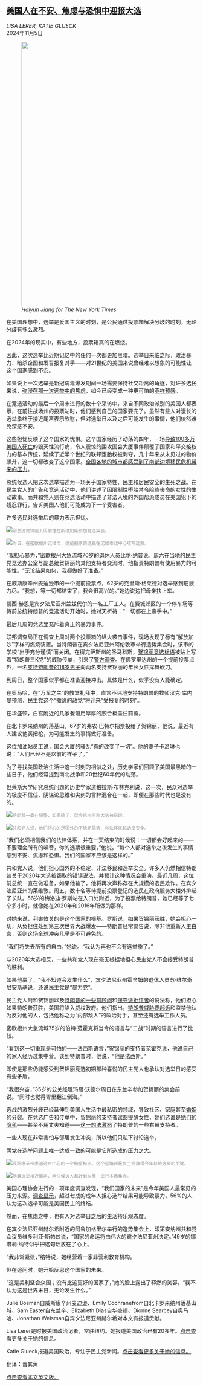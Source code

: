 <!--1730786821000-->
[美国人在不安、焦虑与恐惧中迎接大选](https://cn.nytimes.com/usa/20241105/election-anxiety/)
------

<address>LISA LERER, KATIE GLUECK</address><time pudate="2024-11-05 01:53:54" datetime="2024-11-05 01:53:54">2024年11月5日</time><figure><img src="https://images.weserv.nl/?url=static01.nyt.com/images/2024/11/04/multimedia/04pol-mood-2-01-vcbh/04pol-mood-2-01-vcbh-master1050.jpg" width="1050" height="700"><figcaption> <cite>Haiyun Jiang for The New York Times</cite></figcaption></figure><section><p>在美国理想中，选举是爱国主义的时刻，是公民通过投票箱解决分歧的时刻，无论分歧有多么激烈。</p><p>在2024年的现实中，有些地方，投票箱真的在燃烧。</p><p>因此，这次选举比近期记忆中的任何一次都更加黑暗。选举日来临之际，政治暴力、暗杀企图和发誓报复对手——对21世纪的美国来说曾经难以想象的可能性让这个国家感到不安。</p><p>如果说上一次选举是新冠病毒爆发期间一场需要保持社交距离的角逐，对许多选民来说，<a href="https://www.nytimes.com/2020/06/27/us/politics/coronavirus-trump-mood-poll.html" title="Link: https://www.nytimes.com/2020/06/27/us/politics/coronavirus-trump-mood-poll.html">弥漫在那一次选举中的焦虑</a>，如今已经变成一种更可怕的<a href="https://www.nytimes.com/2024/01/13/us/politics/iowa-caucuses-anxiety-fear.html">不祥预感</a>。</p><p>在竞选活动的最后一个周末进行的数十个采访中，来自不同政治派别的美国人都表示，在前往战场州的投票站时，他们感到自己的国家要完了。虽然有些人对漫长的选举季终于接近尾声表示欣慰，但对选举日以及之后可能发生的事情，他们依然难免深感不安。</p><p>这些担忧反映了这个国家的忧惧。这个国家经历了动荡的四年，一场<a href="https://www.nytimes.com/interactive/2022/05/13/us/covid-deaths-us-one-million.html">导致100多万美国人死亡</a>的毁灭性流行病，令人震惊的围攻国会大厦事件颠覆了国家和平交接权力的基本传统，延续了近半个世纪的联邦堕胎权被剥夺，几十年来从未见过的物价飙升，这一切都改变了这个国家。<a href="https://www.nytimes.com/2024/06/17/us/migrants-border-aid.html">全国各地的城市都感受到了南部边境移民危机带来的压力</a>。</p><p>总统候选人把这次选举描述为一场关乎国家特性、民主和居民安全的生死之战。在民主党人的广告和竞选活动中，他们讲述了因限制性堕胎禁令险些丧命的女性的生动故事。而共和党人则在竞选活动中描述了非法入境的外国帮派成员在美国犯下的残忍罪行，告诉美国人他们可能成为下一个受害者。</p><p>许多选民对选举后的暴力表示担忧。</p><p><img src="https://images.weserv.nl/?url=static01.nyt.com/images/2024/11/04/multimedia/04pol-mood-2-02-vcbh/04pol-mood-2-02-vcbh-master1050.jpg"><small style="color: #999;">副总统贺锦丽上周前往拉斯维加斯参加竞选集会。</small></p><p><img src="https://images.weserv.nl/?url=static01.nyt.com/images/2024/11/04/multimedia/04pol-mood-2-03-vcbh/04pol-mood-2-03-vcbh-master1050.jpg"><small style="color: #999;">周日，在密歇根州诺维市，提前投票的选民在诺维市政中心填写选票。</small></p><p>“我担心暴力，”密歇根州大急流城70岁的退休人员比尔·纳普说。周六在当地的民主党竞选办公室与副总统贺锦丽的其他支持者交流时，他指责特朗普有使用暴力的可能性。“无论结果如何，我都做好了准备。”</p><p>在威斯康辛州麦迪逊市的一个提前投票点，62岁的克里斯·格莱德对选举感到筋疲力尽。“我想，等一切都结束了，我会很高兴的。”她边说边把母亲扶上车。</p><p>凯西·赫恩是宾夕法尼亚州兰兹代尔的一名工厂工人。在费城郊区的一个停车场等待前总统特朗普的竞选活动开始时，她对天祈祷：“一切都在上帝手中。”</p><p>最后几周的竞选里充斥着真正的暴力事件。</p><p>联邦调查局正在调查上周对两个投票箱的纵火袭击事件，现场发现了标有“解放加沙”字样的燃烧装置。当特朗普在宾夕法尼亚州阿伦敦市举行造势集会时，该市的学校“出于充分谨慎”而关闭。在得克萨斯州的圣马科斯，<a rel="noopener noreferrer" target="_blank" href="https://www.statesman.com/story/news/politics/elections/local/2024/10/28/san-marcos-police-investigating-threatening-flyers-trump-klan-kamala-harris-signs/75892850007/">贺锦丽竞选标语</a>被贴上写着“特朗普三K党”的威胁传单，引来了<a rel="noopener noreferrer" target="_blank" href="https://www.kvue.com/article/news/crime/san-marcos-trump-klan-letter/269-c724f8dd-7f18-4d5f-b232-a52dec60fe86">警方调查</a>。在佛罗里达州的一个提前投票点外，一名<a href="https://www.nytimes.com/2024/10/30/us/politics/florida-trump-supporter-arrested-machete.html">支持特朗普的18岁男子</a>向两名支持贺锦丽的年长女性挥舞砍刀。</p><p>到周日，整个国家似乎都在准备迎接冲击。具体是什么，似乎没有人能确定。</p><p>在奥马哈，在“万军之主”的教堂礼拜中，直言不讳地支持特朗普的牧师汉克·库内曼预测，民主党这个“撒谎的政党”将迎来“受报复的时刻”。</p><p>在华盛顿，白宫附近的几家餐馆用厚厚的胶合板盖住前窗。</p><p>在北卡罗来纳州的落基山，67岁的弗农·巴特尔把票投给了贺锦丽，他说，最近有人建议他买把枪，为可能发生的事情做好准备。</p><p>这位加油站员工说，国会大厦的骚乱“真的改变了一切”。他的妻子卡洛琳也说：“人们已经不是以前的样子了。”</p><p>为了寻找美国政治生活中这一时刻的相似之处，历史学家们回顾了美国最黑暗的一些日子，他们经常提到南北战争和20世纪60年代的动荡。</p><p>但莱斯大学研究总统问题的历史学家道格拉斯·布林克利说，这一次，民众对选举的极度不信任、阴谋论思维和尖刻的言辞混合在一起，即便在那些时代也是没有的。</p><p><img src="https://images.weserv.nl/?url=static01.nyt.com/images/2024/11/04/multimedia/04pol-mood-3-01-zwtj/04pol-mood-3-01-zwtj-master1050.jpg"><small style="color: #999;">特朗普一直在铺垫，如果输了，就会再次声称大选被窃取。</small></p><p><img src="https://images.weserv.nl/?url=static01.nyt.com/images/2024/11/04/multimedia/04pol-mood-3-02-zwtj/04pol-mood-3-02-zwtj-master1050.jpg"><small style="color: #999;">共和党人说，他们担心的是国外的不稳定局势、非法移民和选举安全。</small></p><p>“我们必须相信我们的法律体系，并在一天结束的时候说：一切都会好起来的——不要理会所有的噪音，你的选票很重要，”他说。“每个人都对选举之夜发生的事情感到不安、焦虑和恐惧。我们的国家不应该是这样的。”</p><p>共和党人说，他们担心国外的不稳定、非法移民和选举安全。许多人仍然相信特朗普关于2020年大选被窃取的错误说法，并预计这种情况会重演。最近几周，这位前总统一直在做准备，如果他输了，他将再次声称存在大规模的选民欺诈。在宾夕法尼亚州的莱维敦。周五，数十名等待提前投票登记的选民在政府服务大楼外排起了长队。56岁的梅洛迪·罗斯站在入口处附近，为了投票给特朗普，她已经等了七个多小时，就像她在2020年和2016年所做的那样。</p><p>对她来说，利害攸关的是这个国家的根基。罗斯说，如果贺锦丽获胜，她会担心一切，从负担住处到第三次世界大战爆发——特朗普经常警告说，除非他重新入主白宫，否则这场全球冲突几乎是不可避免的。</p><p>“我们将失去所有的自由，”她说。“我认为再也不会有选举季了。”</p><p>与2020年大选相反，一些共和党人现在毫无根据地担心民主党人不会接受特朗普的胜利。</p><p>如果他赢了，“我不知道会发生什么”，宾夕法尼亚州霍舍姆的退休人员苏·维尔奇尼安斯基说，还说民主党是“暴力党”。</p><p>民主党人附和贺锦丽以及<a href="https://www.nytimes.com/2024/10/22/us/politics/john-kelly-trump-fitness-character.html">特朗普的一些前顾问</a>和<a href="https://www.nytimes.com/2024/10/03/us/politics/liz-cheney-harris-trump-wisconsin.html">保守派批评者</a>的说法称，他们担心如果特朗普获胜，美国将陷入威权政府。他们指出，<a href="https://www.nytimes.com/2024/09/09/us/politics/trump-prison-threats-opponents.html" title="Link: https://www.nytimes.com/2024/09/09/us/politics/trump-prison-threats-opponents.html">特朗普威胁要起诉</a>和监禁他认为反对他的人，包括他称之为“内部敌人”的政治对手，甚至还有选举工作人员。</p><p>密歇根州大急流城75岁的伯特·范霍克将当今的语言与“二战”时期的语言进行了比较。</p><p>“看到这一切重现是可怕的——法西斯语言，”贺锦丽的支持者范霍克说，他说自己的家人经历过集中营。谈到特朗普时，他说，“他是法西斯。”</p><p>即使是那些仍能感受到贺锦丽竞选初期那种喜悦的民主党人也承认对选举日的感受有些矛盾。</p><p>“我很兴奋，”35岁的公关经理玛丽·沃德尔周日在东兰辛参加贺锦丽的集会前说。“同时也觉得胃里翻江倒海。”</p><p>选战的激烈分歧已经延伸到美国人生活中最私密的领域，导致社区、家庭甚至<a href="https://www.nytimes.com/2024/11/02/us/politics/harris-gop-suburbs.html">婚姻</a>的分裂。在竞选广告和传单中，贺锦丽的支持者试图提醒女性，她们选谁<a rel="noopener noreferrer" target="_blank" href="https://www.youtube.com/watch?v=FaCPck2qDhk">是她们的隐私</a>——甚至不用丈夫知道——<a rel="noopener noreferrer" target="_blank" href="https://x.com/Liz_Cheney/status/1851963459266625874">这一想法激怒</a>了特朗普的一些右翼支持者。</p><p>一些人现在非常害怕与邻居发生冲突，所以他们只私下讨论选举。</p><p>两党在选举问题上唯一达成一致的可能是它所造成的压力之大。</p><p><img src="https://images.weserv.nl/?url=static01.nyt.com/images/2024/11/04/multimedia/04pol-mood-4-01-wctj/04pol-mood-4-01-wctj-master1050.jpg"><small style="color: #999;">威斯康辛州麦迪逊市中心的一个橱窗标志。这个蓝墙州是民主党赢得今年总统选举的关键。</small></p><p><img src="https://images.weserv.nl/?url=static01.nyt.com/images/2024/11/04/multimedia/04pol-mood-4-02-wctj/04pol-mood-4-02-wctj-master1050.jpg"><small style="color: #999;">随着选举接近尾声，两位候选人都计划在周一举行多场集会。</small></p><p>美国心理协会进行的一项年度调查发现，“我们国家的未来”是今年美国人最常见的压力来源。<a rel="noopener noreferrer" target="_blank" href="https://www.apa.org/news/press/releases/2024/10/top-us-stressors">调查显示</a>，超过七成的成年人担心选举结果可能导致暴力，56%的人认为这次选举可能是美国民主的终结。</p><p>然而，在焦虑之中，也有人对选举日之后的生活持乐观态度。</p><p>在宾夕法尼亚州赫尔希附近的阿鲁加格里尔举行的造势集会上，印第安纳州共和党众议员维多利亚·斯帕兹说，“国家的命运将由伟大的宾夕法尼亚州决定。”49岁的娜塔莉·纳特似乎把这句话放在了心上。</p><p>“我非常紧张，”纳特说，她经营着一家非营利教育机构。</p><p>但在追问时，她开始反思这个国家的未来。</p><p>“这是美利坚合众国；没有比这更好的国家了，”她的脸上露出了释然的笑容。“我不认为这是世界末日，无论发生什么。”</p></section><footer><p>Julie Bosman自威斯康辛州麦迪逊、Emily Cochranefrom自北卡罗来纳州落基山城、Sam Easter自东兰辛、Elizabeth Dias自华盛顿、Dionne Searcey自奥马哈、Jonathan Weisman自宾夕法尼亚州赫尔希对本文有报道贡献。</p><p>Lisa Lerer是时报美国政治记者，常驻纽约。她报道美国政治已有20多年。<a rel="nofollow" target="_blank" href="https://www.nytimes.com/by/lisa-lerer">点击查看更多关于她的信息。</a></p><p>Katie Glueck报道美国政治，专注于民主党新闻。<a rel="nofollow" target="_blank" href="https://www.nytimes.com/by/katie-glueck">点击查看更多关于她的信息。</a></p><p>翻译：晋其角</p><p><a rel="nofollow" target="_blank" href="https://www.nytimes.com/2024/11/04/us/politics/election-anxiety.html">点击查看本文英文版。</a></p></footer>
